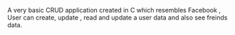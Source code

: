 A very basic CRUD application created in C which resembles Facebook , User can create, update , read and update a user data and also see freinds data.
